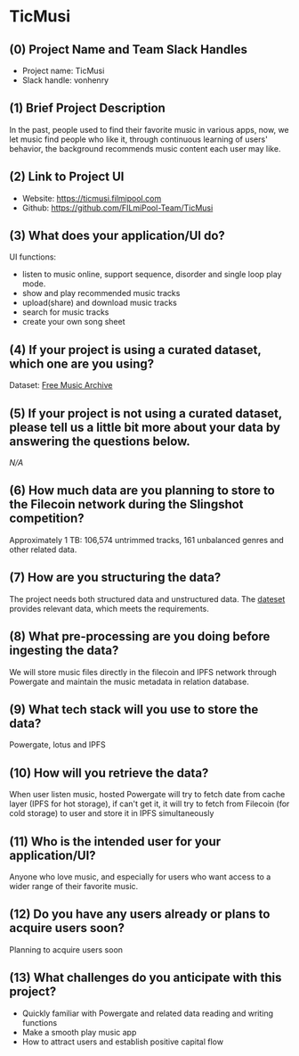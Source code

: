 # TicMusi

## (0) Project Name and Team Slack Handles

- Project name: TicMusi
- Slack handle: vonhenry

## (1) Brief Project Description

In the past, people used to find their favorite music in various apps, now, we let music find people who like it, 
through continuous learning of users' behavior, the background recommends music content each user may like.

## (2) Link to Project UI

- Website: https://ticmusi.filmipool.com
- Github: https://github.com/FILmiPool-Team/TicMusi

## (3) What does your application/UI do?

UI functions:
- listen to music online, support sequence, disorder and single loop play mode.
- show and play recommended music tracks
- upload(share) and download music tracks
- search for music tracks
- create your own song sheet

## (4) If your project is using a curated dataset, which one are you using?

Dataset: [Free Music Archive](https://github.com/mdeff/fma)

## (5) If your project is not using a curated dataset, please tell us a little bit more about your data by answering the questions below.

*N/A*

## (6) How much data are you planning to store to the Filecoin network during the Slingshot competition?

Approximately 1 TB: 106,574 untrimmed tracks, 161 unbalanced genres and other related data.

## (7) How are you structuring the data?

The project needs both structured data and unstructured data. 
The [dateset](https://github.com/mdeff/fma) provides relevant data, which meets the requirements.

## (8) What pre-processing are you doing before ingesting the data?

We will store music files directly in the filecoin and IPFS network through Powergate and maintain the music metadata in relation database.

## (9)  What tech stack will you use to store the data?

Powergate, lotus and IPFS

## (10) How will you retrieve the data?

When user listen music, hosted Powergate will try to fetch date from cache layer (IPFS for hot storage),
if can't get it, it will try to fetch from Filecoin (for cold storage) to user and store it in IPFS simultaneously

## (11) Who is the intended user for your application/UI?

Anyone who love music, and especially for users who want access to a wider range of their favorite music.

## (12) Do you have any users already or plans to acquire users soon?

Planning to acquire users soon

## (13) What challenges do you anticipate with this project?
- Quickly familiar with Powergate and related data reading and writing functions
- Make a smooth play music app
- How to attract users and establish positive capital flow
